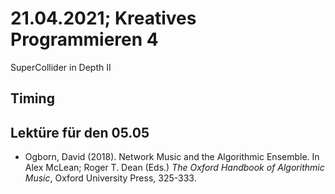 # 21.04.2021; Kreatives Programmieren 4

SuperCollider in Depth II

## Timing

## Lektüre für den 05.05

* Ogborn, David (2018). Network Music and the Algorithmic Ensemble. In Alex McLean; Roger T. Dean (Eds.) *The Oxford Handbook of Algorithmic Music*, Oxford University Press, 325-333.
